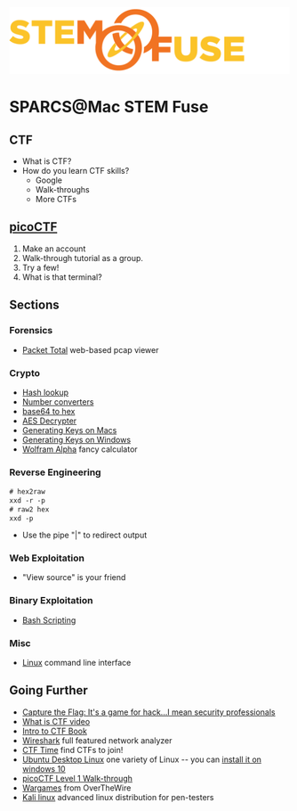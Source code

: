 ![STEM Fuse](res/STEMFuseLogo-LargeAlone.png)
# SPARCS@Mac STEM Fuse

## CTF
* What is CTF?
* How do you learn CTF skills?
    * Google
    * Walk-throughs
    * More CTFs

## [picoCTF](https://2017.picoctf.com/)
1. Make an account
2. Walk-through tutorial as a group.
3. Try a few!
4. What is that terminal?

## Sections
### Forensics
* [Packet Total](https://packettotal.com) web-based pcap viewer

### Crypto
* [Hash lookup](https://hashkiller.co.uk/md5-decrypter.aspx)
* [Number converters](https://www.rapidtables.com/convert/number/index.html)
* [base64 to hex](http://tomeko.net/online_tools/base64.php?lang=en)
* [AES Decrypter](http://aes.online-domain-tools.com/)
* [Generating Keys on Macs](https://docs.joyent.com/public-cloud/getting-started/ssh-keys/generating-an-ssh-key-manually/manually-generating-your-ssh-key-in-mac-os-x)
* [Generating Keys on Windows](https://docs.joyent.com/public-cloud/getting-started/ssh-keys/generating-an-ssh-key-manually/manually-generating-your-ssh-key-in-windows)
* [Wolfram Alpha](http://www.wolframalpha.com/) fancy calculator

### Reverse Engineering
```
# hex2raw
xxd -r -p
# raw2 hex
xxd -p
```
* Use the pipe "\|" to redirect output

### Web Exploitation
* "View source" is your friend

### Binary Exploitation
* [Bash Scripting](https://devhints.io/bash)

### Misc
* [Linux](https://www.digitalocean.com/community/tutorial_series/getting-started-with-linux) command line interface 



## Going Further
* [Capture the Flag: It's a game for hack...I mean security professionals](https://dev.to/_theycallmetoni/capture-the-flag-its-a-game-for-hacki-mean-security-professionals)
* [What is CTF video](https://www.youtube.com/watch?v=8ev9ZX9J45A)
* [Intro to CTF Book](https://trailofbits.github.io/ctf/index.html)
* [Wireshark](https://www.wireshark.org/) full featured network analyzer
* [CTF Time](https://ctftime.org/) find CTFs to join!
* [Ubuntu Desktop Linux](https://www.ubuntu.com/download/desktop) one variety of Linux -- you can [install it on windows 10](https://tutorials.ubuntu.com/tutorial/tutorial-ubuntu-on-windows#0)
* [picoCTF Level 1 Walk-through](https://www.youtube.com/watch?v=2Zs5zrTEdxk&list=PLZK3t9lGEks-LfWcwgKSzyYZyX67uHrK9)
* [Wargames](http://overthewire.org/wargames/) from OverTheWire
* [Kali linux](https://www.kali.org/) advanced linux distribution for pen-testers 

